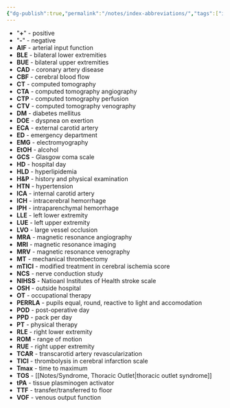 ```yaml
---
{"dg-publish":true,"permalink":"/notes/index-abbreviations/","tags":["index"],"created":"2023-05-12T20:05:52.000-07:00","updated":"2023-09-07T14:19:01.753-07:00"}
---
```



- "**+**" - positive
- "**-**" - negative
- **AIF** - arterial input function
- **BLE** - bilateral lower extremities
- **BUE** - bilateral upper extremities
- **CAD** - coronary artery disease
- **CBF** - cerebral blood flow
- **CT** - computed tomography
- **CTA** - computed tomography angiography
- **CTP** - computed tomography perfusion
- **CTV** - computed tomography venography
- **DM** - diabetes mellitus
- **DOE** - dyspnea on exertion
- **ECA** - external carotid artery
- **ED** - emergency department
- **EMG** - electromyography
- **EtOH** - alcohol
- **GCS** - Glasgow coma scale
- **HD** - hospital day
- **HLD** - hyperlipidemia
- **H&P** - history and physical examination
- **HTN** - hypertension
- **ICA** - internal carotid artery
- **ICH** - intracerebral hemorrhage
- **IPH** - intraparenchymal hemorrhage
- **LLE** - left lower extremity
- **LUE** - left upper extremity
- **LVO** - large vessel occlusion
- **MRA** - magnetic resonance angiography
- **MRI** - magnetic resonance imaging
- **MRV** - magnetic resonance venography
- **MT** - mechanical thrombectomy
- **mTICI** - modified treatment in cerebral ischemia score
- **NCS** - nerve conduction study
- **NIHSS** - Natioanl Institutes of Health stroke scale
- **OSH** - outside hospital
- **OT** - occupational therapy
- **PERRLA** - pupils equal, round, reactive to light and accomodation
- **POD** - post-operative day
- **PPD** - pack per day
- **PT** - physical therapy
- **RLE** - right lower extremity
- **ROM** - range of motion
- **RUE** - right upper extremity
- **TCAR** - transcarotid artery revascularization
- **TICI** - thrombolysis in cerebral infarction scale
- **Tmax** - time to maximum
- **TOS** - [[Notes/Syndrome, Thoracic Outlet\|thoracic outlet syndrome]]
- **tPA** - tissue plasminogen activator
- **TTF** - transfer/transferred to floor
- **VOF** - venous output function
